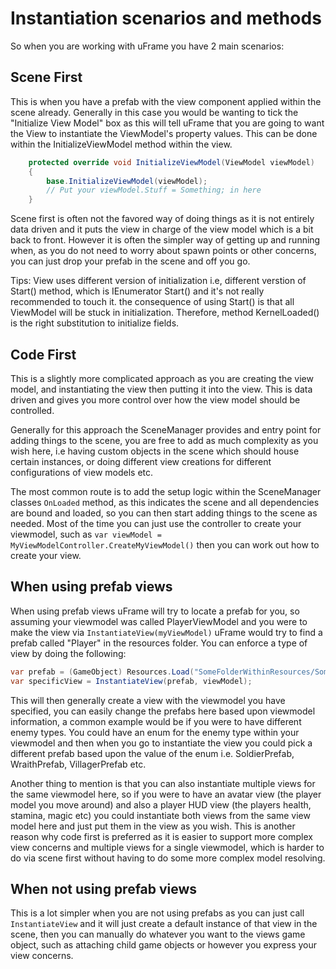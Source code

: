 # Instantiation scenarios and methods

So when you are working with uFrame you have 2 main scenarios:

## Scene First
This is when you have a prefab with the view component applied within the scene already. Generally in this case you would be wanting to tick the "Initialize View Model" box as this will tell uFrame that you are going to want the View to instantiate the ViewModel's property values. This can be done within the InitializeViewModel method within the view.

```csharp
    protected override void InitializeViewModel(ViewModel viewModel)
    {
        base.InitializeViewModel(viewModel);
        // Put your viewModel.Stuff = Something; in here
    }
```

Scene first is often not the favored way of doing things as it is not entirely data driven and it puts the view in charge of the view model which is a bit back to front. However it is often the simpler way of getting up and running when, as you do not need to worry about spawn points or other concerns, you can just drop your prefab in the scene and off you go.

Tips: View uses different version of initialization i.e, different verstion of Start() method, which is IEnumerator Start() and it's not really recommended to touch it. the consequence of using Start() is that all ViewModel will be stuck in initialization. Therefore, method  KernelLoaded() is the right substitution to initialize fields.

## Code First
This is a slightly more complicated approach as you are creating the view model, and instantiating the view then putting it into the view. This is data driven and gives you more control over how the view model should be controlled.

Generally for this approach the SceneManager provides and entry point for adding things to the scene, you are free to add as much complexity as you wish here, i.e having custom objects in the scene which should house certain instances, or doing different view creations for different configurations of view models etc.

The most common route is to add the setup logic within the SceneManager classes `OnLoaded` method, as this indicates the scene and all dependencies are bound and loaded, so you can then start adding things to the scene as needed. Most of the time you can just use the controller to create your viewmodel, such as `var viewModel = MyViewModelController.CreateMyViewModel()` then you can work out how to create your view.

## When using prefab views
When using prefab views uFrame will try to locate a prefab for you, so assuming your viewmodel was called PlayerViewModel and you were to make the view via `InstantiateView(myViewModel)` uFrame would try to find a prefab called "Player" in the resources folder. You can enforce a type of view by doing the following:

```csharp
var prefab = (GameObject) Resources.Load("SomeFolderWithinResources/SomeOtherFolderIfNeeded/PlayerViewPrefab");
var specificView = InstantiateView(prefab, viewModel);
```

This will then generally create a view with the viewmodel you have specified, you can easily change the prefabs here based upon viewmodel information, a common example would be if you were to have different enemy types. You could have an enum for the enemy type within your viewmodel and then when you go to instantiate the view you could pick a different prefab based upon the value of the enum i.e. SoldierPrefab, WraithPrefab, VillagerPrefab etc.

Another thing to mention is that you can also instantiate multiple views for the same viewmodel here, so if you were to have an avatar view (the player model you move around) and also a player HUD view (the players health, stamina, magic etc) you could instantiate both views from the same view model here and just put them in the view as you wish. This is another reason why code first is preferred as it is easier to support more complex view concerns and multiple views for a single viewmodel, which is harder to do via scene first without having to do some more complex model resolving.

## When not using prefab views
This is a lot simpler when you are not using prefabs as you can just call `InstantiateView` and it will just create a default instance of that view in the scene, then you can manually do whatever you want to the views game object, such as attaching child game objects or however you express your view concerns.
